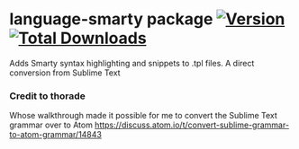 # language-smarty package [![Version](https://img.shields.io/apm/v/language-smarty.svg)](https://atom.io/packages/language-smarty) [![Total Downloads](https://img.shields.io/apm/dm/language-smarty.svg)](https://atom.io/packages/language-smarty)

Adds Smarty syntax highlighting and snippets to .tpl files. A direct conversion from Sublime Text

### Credit to thorade
Whose walkthrough made it possible for me to convert the Sublime Text grammar over to Atom
https://discuss.atom.io/t/convert-sublime-grammar-to-atom-grammar/14843
